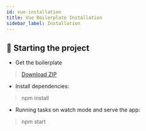 ```yaml
---
id: vue-installation
title: Vue Boilerplate Installation
sidebar_label: Installation
---
```


## 🍩 Starting the project
- Get the boilerplate
> [Download ZIP](https://github.com/CKGrafico/Frontend-Boilerplates/archive/vue.zip)

- Install dependencies:
> npm install

- Running tasks on watch mode and serve the app:
> npm start
